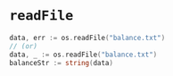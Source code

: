 
# `readFile`

```go
data, err := os.readFile("balance.txt")
// (or)
data, _ := os.readFile("balance.txt")
balanceStr := string(data)
```